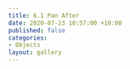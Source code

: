 ```yaml
---
title: 6.1 Pan After
date: 2020-07-23 10:57:00 +10:00
published: false
categories:
- Objects
layout: gallery
---
```


